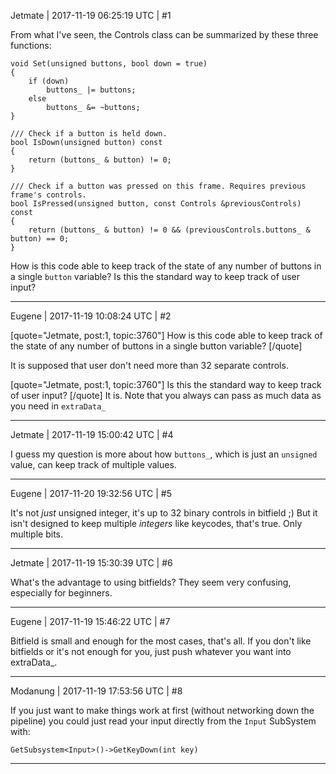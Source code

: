 Jetmate | 2017-11-19 06:25:19 UTC | #1

From what I've seen, the Controls class can be summarized by these three functions:
```
void Set(unsigned buttons, bool down = true)
{
    if (down)
        buttons_ |= buttons;
    else
        buttons_ &= ~buttons;
}

/// Check if a button is held down.
bool IsDown(unsigned button) const
{
    return (buttons_ & button) != 0;
}

/// Check if a button was pressed on this frame. Requires previous frame's controls.
bool IsPressed(unsigned button, const Controls &previousControls) const
{
    return (buttons_ & button) != 0 && (previousControls.buttons_ & button) == 0;
}
```
How is this code able to keep track of the state of any number of buttons in a single `button` variable? Is this the standard way to keep track of user input?

-------------------------

Eugene | 2017-11-19 10:08:24 UTC | #2

[quote="Jetmate, post:1, topic:3760"]
How is this code able to keep track of the state of any number of buttons in a single button variable?
[/quote]

It is supposed that user don't need more than 32 separate controls.

[quote="Jetmate, post:1, topic:3760"]
Is this the standard way to keep track of user input?
[/quote]
It is. Note that you always can pass as much data as you need in `extraData_`

-------------------------

Jetmate | 2017-11-19 15:00:42 UTC | #4

I guess my question is more about how `buttons_`, which is just an `unsigned` value, can keep track of multiple values.

-------------------------

Eugene | 2017-11-20 19:32:56 UTC | #5

It's not _just_ unsigned integer, it's up to 32 binary controls in bitfield ;)
But it isn't designed to keep multiple _integers_ like keycodes, that's true. Only multiple bits.

-------------------------

Jetmate | 2017-11-19 15:30:39 UTC | #6

What's the advantage to using bitfields? They seem very confusing, especially for beginners.

-------------------------

Eugene | 2017-11-19 15:46:22 UTC | #7

Bitfield is small and enough for the most cases, that's all. If you don't like bitfields or it's not enough for you, just push whatever you want into extraData_.

-------------------------

Modanung | 2017-11-19 17:53:56 UTC | #8

If you just want to make things work at first (without networking down the pipeline) you could just read your input directly from the `Input` SubSystem with:
```
GetSubsystem<Input>()->GetKeyDown(int key)
```

-------------------------

